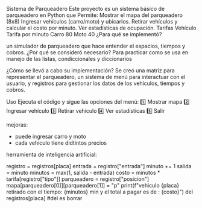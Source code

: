 Sistema de Parqueadero
Este proyecto es un sistema básico de parqueadero en Python que Permite:
Mostrar el mapa del parqueadero (8x8)
Ingresar vehículos (carro/moto) y ubicarlos.
Retirar vehículos y calcular el costo por minuto.
Ver estadísticas de ocupación.
Tarifas
Vehículo	Tarifa por minuto
Carro	80
Moto	40
¿Para qué se implementó?

un simulador de parqueadero que hace entender el espacios, tiempos y cobros.
¿Por qué se consideró necesario?
Para practicar como se usa en manejo de las listas, condiccionales y diccionarios

¿Cómo se llevó a cabo su implementación?
Se creó una matriz para representar el parqueadero, un sistema de menú para interactuar con el usuario, y registros para gestionar los datos de los vehículos, tiempos y cobros.

Uso
Ejecuta el código y sigue las opciones del menú:
1️⃣ Mostrar mapa
2️⃣ Ingresar vehículo
3️⃣ Retirar vehículo
4️⃣ Ver estadísticas
5️⃣ Salir


mejoras:
- puede ingresar carro y moto
- cada vehiculo tiene didtintos precios

herramienta de inteligencia artificial:

 registro = registros[placa]
        entrada = registro["entrada"]
        minuto += 1
        salida = minuto
        minutos = max(1, salida - entrada)
        costo = minutos * tarifa[registro["tipo"]]
        parqueadero = registro["posicion"]
        mapa[parqueadero[0]][parqueadero[1]] = "p"
        print(f"vehiculo {placa} retirado con el tiempo: {minutos} min y el total a pagar es  de : {costo}")
        del registros[placa]
        #del es borrar
